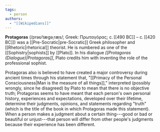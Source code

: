 ```yaml
---
tags:
  - person
authors:
  - "[[Wikipedians]]"
---
```


**Protagoras** (/prəʊˈtæɡəˌræs/; Greek: Πρωταγόρας; c. [[490 BC]] – c. [[420 BC]]) was a [[Pre-Socratic|pre-Socratic]] Greek philosopher and [[Rhetoric|rhetorical]] theorist. He is numbered as one of the [[Sophistry|sophists]] by [[Plato]]. In his dialogue _[[Protagoras (Dialogue)|Protagoras]]_, Plato credits him with inventing the role of the professional sophist.

Protagoras also is believed to have created a major controversy during ancient times through his statement that, "[[Primacy of the Personal Consciousness|Man is the measure of all things]]," interpreted (possibly wrongly, since he disagreed) by Plato to mean that there is no objective truth; Protagoras seems to have meant that each person's own personal history, experiences and expectations, developed over their lifetime, determine their judgments, opinions, and statements regarding "truth" (which is the title of the book in which Protagoras made this statement). When a person makes a judgment about a certain thing---good or bad or beautiful or unjust---that person will differ from other people's judgments because their experience has been different.